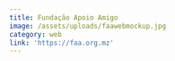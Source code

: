 ```yaml
---
title: Fundação Apoio Amigo
image: /assets/uploads/faawebmockup.jpg
category: web
link: 'https://faa.org.mz'
---
```


